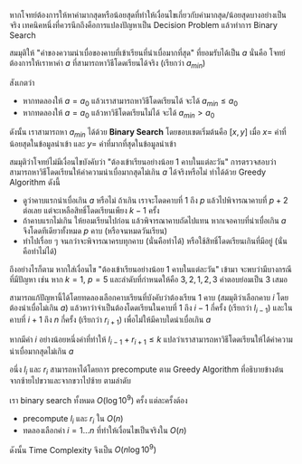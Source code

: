หากโจทย์ต้องการให้หาค่ามากสุดหรือน้อยสุดที่ทำให้เงื่อนไขเกี่ยวกับค่ามากสุด/น้อยสุดบางอย่างเป็นจริง เทคนิคหนึ่งที่ควรนึกถึงคือการแปลงปัญหาเป็น Decision Problem แล้วทำการ Binary Search

สมมุติให้ "ค่าของความน่าเบื่อของคาบที่เข้าเรียนที่น่าเบื่อมากที่สุด" ที่ยอมรับได้เป็น $a$ นั่นคือ โจทย์ต้องการให้เราหาค่า $a$ ที่สามารถหาวิธีโดดเรียนได้จริง (เรียกว่า $a_{min}$)

สังเกตว่า

- หากทดลองให้ $a = a_0$ แล้วเราสามารถหาวิธีโดดเรียนได้ จะได้ $a_{min} \leq a_0$
- หากทดลองให้ $a = a_0$ แล้วหาวิธีโดดเรียนไม่ได้ จะได้ $a_{min} > a_0$

ดังนั้น เราสามารถหา $a_{min}$ ได้ด้วย **Binary Search** โดยขอบเขตเริ่มต้นคือ $[x, y]$ เมื่อ $x=$ ค่าที่น้อยสุดในข้อมูลนำเข้า และ $y=$ ค่าที่มากที่สุดในข้อมูลนำเข้า

สมมุติว่าโจทย์ไม่มีเงื่อนไขบังคับว่า "ต้องเข้าเรียนอย่างน้อย 1 คาบในแต่ละวัน" การตรวจสอบว่าสามารถหาวิธีโดดเรียนให้ค่าความน่าเบื่อมากสุดไม่เกิน $a$ ได้จริงหรือไม่ ทำได้ด้วย Greedy Algorithm ดังนี้

- ดูว่าคาบแรกน่าเบื่อเกิน $a$ หรือไม่ ถ้าเกิน เราจะโดดคาบที่ $1$ ถึง $p$ แล้วไปพิจารณาคาบที่ $p+2$ ต่อเลย แต่จะเหลือสิทธิ์โดดเรียนเพียง $k-1$ ครั้ง
- ถ้าคาบแรกไม่เกิน ให้ยอมเรียนไปก่อน แล้วพิจารณาคาบถัดไปแทน หากเจอคาบที่น่าเบื่อเกิน $a$ จึงโดดทีเดียวทั้งหมด $p$ คาบ (หรือจนหมดวันเรียน)
- ทำไปเรื่อย ๆ จนกว่าจะพิจารณาครบทุกคาบ (นั่นคือทำได้) หรือใช้สิทธิ์โดดเรียนเกินที่มีอยู่ (นั่นคือทำไม่ได้)

ถึงอย่างไรก็ตาม หากใส่เงื่อนไข "ต้องเข้าเรียนอย่างน้อย 1 คาบในแต่ละวัน" เข้ามา จะพบว่ามีบางกรณีที่มีปัญหา เช่น หาก $k=1$, $p=5$ และลำดับที่กำหนดให้คือ $3, 2, 1, 2, 3$ คำตอบย่อมเป็น $3$ เสมอ

สามารถแก้ปัญหานี้ได้โดยทดลองเลือกคาบเรียนที่บังคับว่าต้องเรียน 1 คาบ (สมมุติว่าเลือกคาบ $i$ โดยต้องน่าเบื่อไม่เกิน $a$) แล้วหาว่าจำเป็นต้องโดดเรียนในคาบที่ $1$ ถึง $i-1$ กี่ครั้ง (เรียกว่า $l_{i-1}$) และในคาบที่ $i+1$ ถึง $n$ กี่ครั้ง (เรียกว่า $r_{i+1}$) เพื่อไม่ให้มีคาบใดน่าเบื่อเกิน $a$

หากมีค่า $i$ อย่างน้อยหนึ่งค่าที่ทำให้ $l_{i-1}+r_{i+1} \leq k$ แปลว่าเราสามารถหาวิธีโดดเรียนให้ได้ค่าความน่าเบื่อมากสุดไม่เกิน $a$

อนึ่ง $l_i$ และ $r_i$ สามารถหาได้โดยการ precompute ตาม Greedy Algorithm ที่อธิบายข้างต้นจากซ้ายไปขวาและจากขวาไปซ้าย ตามลำดับ

เรา binary search ทั้งหมด $O(\log 10^9)$ ครั้ง แต่ละครั้งต้อง
- precompute $l_i$ และ $r_i$ ใน $O(n)$
- ทดลองเลือกค่า $i=1\dots n$ ที่ทำให้เงื่อนไขเป็นจริงใน $O(n)$

ดังนั้น Time Complexity จึงเป็น $O(n \log 10^9)$
